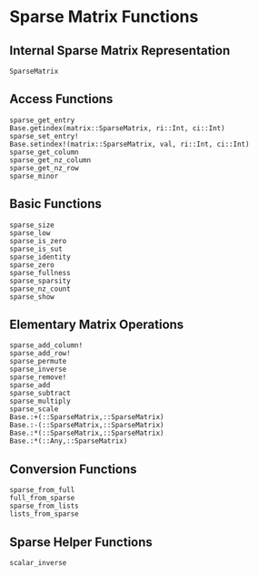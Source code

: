 # Sparse Matrix Functions

## Internal Sparse Matrix Representation

```@docs
SparseMatrix
```

## Access Functions

```@docs
sparse_get_entry
Base.getindex(matrix::SparseMatrix, ri::Int, ci::Int)
sparse_set_entry!
Base.setindex!(matrix::SparseMatrix, val, ri::Int, ci::Int)
sparse_get_column
sparse_get_nz_column
sparse_get_nz_row
sparse_minor
```

## Basic Functions

```@docs
sparse_size
sparse_low
sparse_is_zero
sparse_is_sut
sparse_identity
sparse_zero
sparse_fullness
sparse_sparsity
sparse_nz_count
sparse_show
```

## Elementary Matrix Operations

```@docs
sparse_add_column!
sparse_add_row!
sparse_permute
sparse_inverse
sparse_remove!
sparse_add
sparse_subtract
sparse_multiply
sparse_scale
Base.:+(::SparseMatrix,::SparseMatrix)
Base.:-(::SparseMatrix,::SparseMatrix)
Base.:*(::SparseMatrix,::SparseMatrix)
Base.:*(::Any,::SparseMatrix)
```

## Conversion Functions

```@docs
sparse_from_full
full_from_sparse
sparse_from_lists
lists_from_sparse
```

## Sparse Helper Functions

```@docs
scalar_inverse
```

